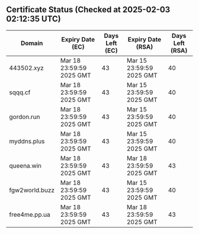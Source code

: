 ## Certificate Status (Checked at 2025-02-03 02:12:35 UTC)
| Domain | Expiry Date (EC) | Days Left (EC) | Expiry Date (RSA) | Days Left (RSA) |
|--------|-------------------|----------------|--------------------|--------------------|
| 443502.xyz | Mar 18 23:59:59 2025 GMT | 43 | Mar 15 23:59:59 2025 GMT | 40 |
| sqqq.cf | Mar 18 23:59:59 2025 GMT | 43 | Mar 15 23:59:59 2025 GMT | 40 |
| gordon.run | Mar 18 23:59:59 2025 GMT | 43 | Mar 15 23:59:59 2025 GMT | 40 |
| myddns.plus | Mar 18 23:59:59 2025 GMT | 43 | Mar 15 23:59:59 2025 GMT | 40 |
| queena.win | Mar 18 23:59:59 2025 GMT | 43 | Mar 18 23:59:59 2025 GMT | 43 |
| fgw2world.buzz | Mar 18 23:59:59 2025 GMT | 43 | Mar 15 23:59:59 2025 GMT | 40 |
| free4me.pp.ua | Mar 18 23:59:59 2025 GMT | 43 | Mar 18 23:59:59 2025 GMT | 43 |
